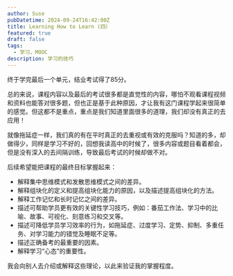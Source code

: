```yaml
---
author: Suse
pubDatetime: 2024-09-24T16:42:00Z
title: Learning How to Learn (四）
featured: true
draft: false
tags:
  - 学习，MOOC
description: 学习的技巧
---
```



终于学完最后一个单元，结业考试得了85分。

总的来说，课程内容以及最后的考试很多都是直觉性的内容，哪怕不观看课程视频和资料也能答对很多题，但也正是基于此种原因，才让我有这门课程学起来很简单的感觉。但这都不是重点，重点是我们知道里面很多的道理，我们却没有真正的去应用！

就像拖延症一样，我们真的有在平时真正的去重视或有效的克服吗？知道的多，却做得少，同样是学习不好的，回想我读高中的时候了，很多内容或题目看着都会，但是没有深入的去间隔训练，导致最后考试的时候却做不对。

后续希望能把课程的最终目标掌握起来：

- 解释集中思维模式和发散思维模式之间的差异。
- 解释组块化的定义和提高组块化能力的原因，以及描述提高组块化的方法。
- 解释工作记忆和长时记忆之间的差异。
- 描述可帮助学员更有效的关键性学习技巧，例如：番茄工作法、学习中的比喻、故事、可视化、刻意练习和交叉等。
- 描述可降低学员学习效率的行为，如拖延症、过度学习、定势、抑制、多重任务、对学习能力的错觉及睡眠不足等。
- 描述正确备考的最重要的因素。
- 解释学习“心态”的重要性。

我会向别人去介绍或解释这些理论，以此来验证我的掌握程度。


